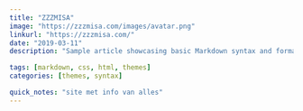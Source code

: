 ```yaml
---
title: "ZZZMISA"
image: "https://zzzmisa.com/images/avatar.png"
linkurl: "https://zzzmisa.com/"
date: "2019-03-11"
description: "Sample article showcasing basic Markdown syntax and formatting for HTML elements."

tags: [markdown, css, html, themes]
categories: [themes, syntax]

quick_notes: "site met info van alles"
---
```

